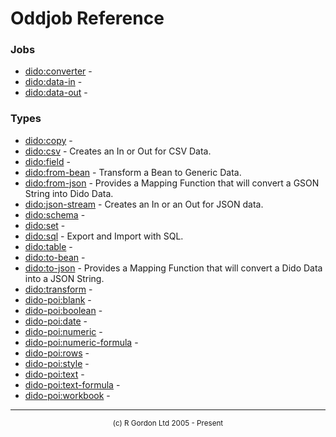 # Oddjob Reference

### Jobs

- [dido:converter](dido/oddjob/util/DidoConverterJob.md) - 
- [dido:data-in](dido/oddjob/beanbus/DataInDriver.md) - 
- [dido:data-out](dido/oddjob/beanbus/DataOutDestination.md) - 

### Types

- [dido:copy](dido/oddjob/transform/ValueCopyFactory.md) - 
- [dido:csv](dido/csv/CsvDido.md) - Creates an In or Out for CSV Data.
- [dido:field](dido/oddjob/schema/SchemaFieldBean.md) - 
- [dido:from-bean](dido/oddjob/bean/FromBeanTransformer.md) - Transform a Bean to Generic Data.
- [dido:from-json](dido/json/FromJsonStringType.md) - Provides a Mapping Function that will convert a GSON String into Dido Data.
- [dido:json-stream](dido/json/JsonDido.md) - Creates an In or an Out for JSON data.
- [dido:schema](dido/oddjob/schema/SchemaBean.md) - 
- [dido:set](dido/oddjob/transform/ValueSetFactory.md) - 
- [dido:sql](dido/sql/SqlDido.md) - Export and Import with SQL.
- [dido:table](dido/text/TextTableDido.md) - 
- [dido:to-bean](dido/oddjob/bean/ToBeanTransformer.md) - 
- [dido:to-json](dido/json/ToJsonStringType.md) - Provides a Mapping Function that will convert a Dido Data into a JSON String.
- [dido:transform](dido/oddjob/transform/Transform.md) - 
- [dido-poi:blank](org/oddjob/dido/poi/layouts/BlankCell.md) - 
- [dido-poi:boolean](org/oddjob/dido/poi/layouts/BooleanCell.md) - 
- [dido-poi:date](org/oddjob/dido/poi/layouts/DateCell.md) - 
- [dido-poi:numeric](org/oddjob/dido/poi/layouts/NumericCell.md) - 
- [dido-poi:numeric-formula](org/oddjob/dido/poi/layouts/NumericFormulaCell.md) - 
- [dido-poi:rows](org/oddjob/dido/poi/layouts/DataRows.md) - 
- [dido-poi:style](org/oddjob/dido/poi/style/StyleBean.md) - 
- [dido-poi:text](org/oddjob/dido/poi/layouts/TextCell.md) - 
- [dido-poi:text-formula](org/oddjob/dido/poi/layouts/TextFormulaCell.md) - 
- [dido-poi:workbook](org/oddjob/dido/poi/data/PoiWorkbook.md) - 

-----------------------

<div style='font-size: smaller; text-align: center;'>(c) R Gordon Ltd 2005 - Present</div>
